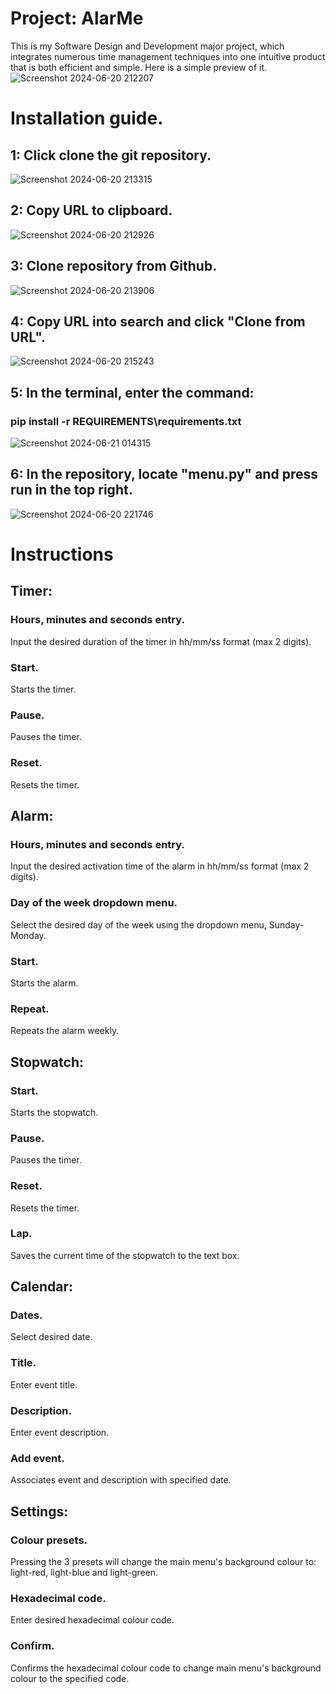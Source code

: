 # Project: AlarMe
This is my Software Design and Development major project, which integrates numerous time management techniques into one intuitive product that is both efficient and simple.
Here is a simple preview of it.
![Screenshot 2024-06-20 212207](https://github.com/catraboom/project-alarm-application/assets/124100757/577390ac-cc15-42e4-9809-7df6ab3c8ed8)
# Installation guide.
## 1: Click clone the git repository.
![Screenshot 2024-06-20 213315](https://github.com/catraboom/project-alarm-application/assets/124100757/fa76c98c-07b8-43cd-b75d-5d87ac4d7bae)
## 2: Copy URL to clipboard.
![Screenshot 2024-06-20 212926](https://github.com/catraboom/project-alarm-application/assets/124100757/d37121ea-3be2-4693-b7f8-8f32ccac940c)
## 3: Clone repository from Github.
![Screenshot 2024-06-20 213906](https://github.com/catraboom/project-alarm-application/assets/124100757/b40649a3-5d8e-4161-8d8f-e168aefb664b)
## 4: Copy URL into search and click "Clone from URL".
![Screenshot 2024-06-20 215243](https://github.com/catraboom/project-alarm-application/assets/124100757/fbc8b1d9-cddd-4adf-844f-af42cf24222a)
## 5: In the terminal, enter the command: 
### pip install -r REQUIREMENTS\requirements.txt
![Screenshot 2024-06-21 014315](https://github.com/catraboom/project-alarm-application/assets/124100757/6d54bb01-bc1c-4203-a60c-c49aed77cd20)
## 6: In the repository, locate "menu.py" and press run in the top right.
![Screenshot 2024-06-20 221746](https://github.com/catraboom/project-alarm-application/assets/124100757/72344e56-5349-4983-ae83-3e6ca236183f)
# Instructions 
## Timer:
### Hours, minutes and seconds entry.
Input the desired duration of the timer in hh/mm/ss format (max 2 digits).
### Start.
Starts the timer.
### Pause.
Pauses the timer.
### Reset.
Resets the timer.
## Alarm:
### Hours, minutes and seconds entry.
Input the desired activation time of the alarm in hh/mm/ss format (max 2 digits).
### Day of the week dropdown menu.
Select the desired day of the week using the dropdown menu, Sunday-Monday.
### Start.
Starts the alarm.
### Repeat.
Repeats the alarm weekly.
## Stopwatch:
### Start.
Starts the stopwatch.
### Pause.
Pauses the timer.
### Reset.
Resets the timer.
### Lap.
Saves the current time of the stopwatch to the text box.
## Calendar:
### Dates.
Select desired date.
### Title.
Enter event title.
### Description.
Enter event description.
### Add event.
Associates event and description with specified date.
## Settings:
### Colour presets.
Pressing the 3 presets will change the main menu's background colour to: light-red, light-blue and light-green.
### Hexadecimal code.
Enter desired hexadecimal colour code. 
### Confirm.
Confirms the hexadecimal colour code to change main menu's background colour to the specified code.

